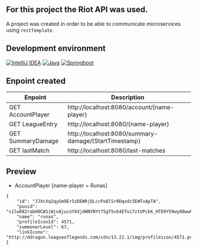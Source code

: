 ## For this project the Riot API was used.
A project was created in order to be able to communicate microservices using `restTemplate`.

## Development environment
[![IntelliJ IDEA](https://img.shields.io/badge/intelliJIDEA-black?style=for-the-badge&logo=openjdk)](https://github.com/JulianRivers)
[![Java](https://img.shields.io/badge/java-black?style=for-the-badge&logo=openjdk)](https://github.com/JulianRivers)
[![Springboot](https://img.shields.io/badge/springboot-black?style=for-the-badge&logo=springboot)](https://github.com/JulianRivers)

## Enpoint created
| Enpoint | Description |
| --- | --- |
| GET AccountPlayer | http://localhost:8080/account/{name-player} |
| GET LeagueEntry | http://localhost:8080/{name-player} |
| GET SummaryDamage | http://localhost:8080/summary-damage/{StartTimestamp} |
| GET lastMatch | http://localhost:8080/last-matches |

## Preview
- AccountPlayer  [name-player = Runas]
~~~
{
    "id": "JJXcXq2qyGm9Er5zDEWRjQLccPo8lSr0Dqxdc5EWTvApTA",
    "puuid": "s1lw082rabHOCW1iWjnAjucoYkXjdWNYNYt75gTSvb4EToi7ztUPckK_HTE0Y59wy88wwFY_GDQb8g",
    "name": "runas",
    "profileIconId": 4571,
    "summonerLevel": 67,
    "linkIcono": "http://ddragon.leagueoflegends.com/cdn/13.21.1/img/profileicon/4571.png"
}
~~~
